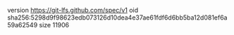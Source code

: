 version https://git-lfs.github.com/spec/v1
oid sha256:5298d9f98623edb073126d10dea4e37ae61fdf6d6bb5ba12d081ef6a59a62549
size 11906
